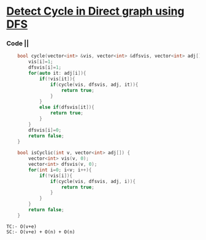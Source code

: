 # [Detect Cycle in Direct graph using DFS](https://practice.geeksforgeeks.org/problems/detect-cycle-in-a-directed-graph/1)

### Code ||

``` .cpp
    bool cycle(vector<int> &vis, vector<int> &dfsvis, vector<int> adj[], int i){
        vis[i]=1;
        dfsvis[i]=1;
        for(auto it: adj[i]){
            if(!vis[it]){
                if(cycle(vis, dfsvis, adj, it)){
                    return true;
                }
            }
            else if(dfsvis[it]){
                return true;
            }
        }
        dfsvis[i]=0;
        return false;
    }
    
    bool isCyclic(int v, vector<int> adj[]) {
        vector<int> vis(v, 0);
        vector<int> dfsvis(v, 0);
        for(int i=0; i<v; i++){
            if(!vis[i]){
                if(cycle(vis, dfsvis, adj, i)){
                    return true;
                }
            }
        }
        return false;
    }
```

```
TC:- O(v+e)
SC:- O(v+e) + O(n) + O(n)
```
